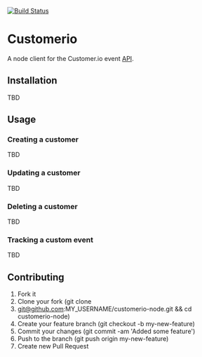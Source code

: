 [![Build Status](https://magnum.travis-ci.com/customerio/customerio-node.svg?token=zpjkEqUju9GyqyfknBXv&branch=create-initial-apis)](https://magnum.travis-ci.com/customerio/customerio-node)

# Customerio

A node client for the Customer.io event
[API](http://customer.io/docs/api/overview.htm ).

## Installation

TBD

## Usage

### Creating a customer

TBD

### Updating a customer

TBD

### Deleting a customer

TBD

### Tracking a custom event

TBD

## Contributing

1. Fork it
2. Clone your fork (git clone
3. git@github.com:MY_USERNAME/customerio-node.git && cd customerio-node)
4. Create your feature branch (git checkout -b my-new-feature)
5. Commit your changes (git commit -am 'Added some feature')
6. Push to the branch (git push origin my-new-feature)
7. Create new Pull Request
